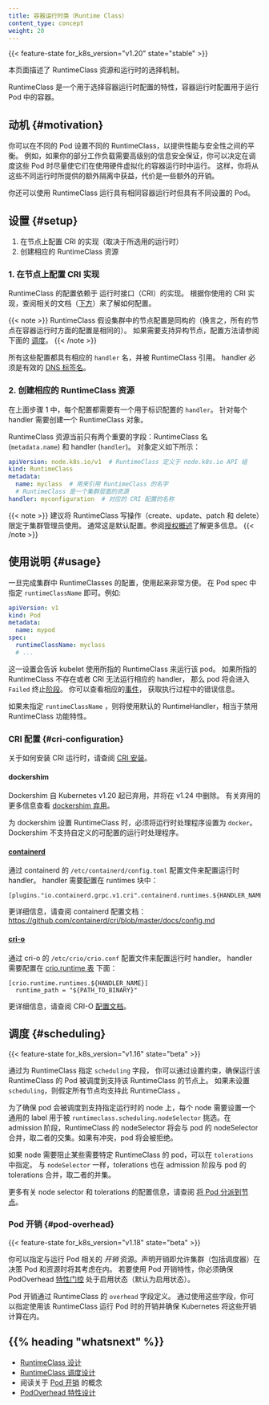 ```yaml
---
title: 容器运行时类（Runtime Class）
content_type: concept
weight: 20
---
```

<!--
reviewers:
- tallclair
- dchen1107
title: Runtime Class
content_type: concept
weight: 20
-->

<!-- overview -->

{{< feature-state for_k8s_version="v1.20" state="stable" >}}

<!-- 
This page describes the RuntimeClass resource and runtime selection mechanism.

RuntimeClass is a feature for selecting the container runtime configuration. The container runtime
configuration is used to run a Pod's containers.
-->
本页面描述了 RuntimeClass 资源和运行时的选择机制。

RuntimeClass 是一个用于选择容器运行时配置的特性，容器运行时配置用于运行 Pod 中的容器。

<!-- body -->

<!-- 
## Motivation

You can set a different RuntimeClass between different Pods to provide a balance of
performance versus security. For example, if part of your workload deserves a high
level of information security assurance, you might choose to schedule those Pods so
that they run in a container runtime that uses hardware virtualization. You'd then
benefit from the extra isolation of the alternative runtime, at the expense of some
additional overhead.
-->
## 动机   {#motivation}

你可以在不同的 Pod 设置不同的 RuntimeClass，以提供性能与安全性之间的平衡。
例如，如果你的部分工作负载需要高级别的信息安全保证，你可以决定在调度这些 Pod
时尽量使它们在使用硬件虚拟化的容器运行时中运行。
这样，你将从这些不同运行时所提供的额外隔离中获益，代价是一些额外的开销。

<!--
You can also use RuntimeClass to run different Pods with the same container runtime
but with different settings.
-->
你还可以使用 RuntimeClass 运行具有相同容器运行时但具有不同设置的 Pod。

<!-- 
## Setup
-->

## 设置  {#setup}

<!--
1. Configure the CRI implementation on nodes (runtime dependent)
2. Create the corresponding RuntimeClass resources
-->
1. 在节点上配置 CRI 的实现（取决于所选用的运行时）
2. 创建相应的 RuntimeClass 资源

<!--
### 1. Configure the CRI implementation on nodes
-->
### 1. 在节点上配置 CRI 实现

<!--
The configurations available through RuntimeClass are Container Runtime Interface (CRI)
implementation dependent. See the corresponding documentation ([below](#cri-configuration)) for your
CRI implementation for how to configure.
-->
RuntimeClass 的配置依赖于 运行时接口（CRI）的实现。
根据你使用的 CRI 实现，查阅相关的文档（[下方](#cri-configuration)）来了解如何配置。

<!--
RuntimeClass assumes a homogeneous node configuration across the cluster by default (which means
that all nodes are configured the same way with respect to container runtimes). To support
heterogenous node configurations, see [Scheduling](#scheduling) below.
-->
{{< note >}}
RuntimeClass 假设集群中的节点配置是同构的（换言之，所有的节点在容器运行时方面的配置是相同的）。
如果需要支持异构节点，配置方法请参阅下面的 [调度](#scheduling)。
{{< /note >}}

<!--
The configurations have a corresponding `handler` name, referenced by the RuntimeClass. The
handler must be a valid [DNS label name](/docs/concepts/overview/working-with-objects/names/#dns-label-names).
-->
所有这些配置都具有相应的 `handler` 名，并被 RuntimeClass 引用。
handler 必须是有效的 [DNS 标签名](/zh/docs/concepts/overview/working-with-objects/names/#dns-label-names)。

<!--
### 2. Create the corresponding RuntimeClass resources

The configurations setup in step 1 should each have an associated `handler` name, which identifies
the configuration. For each handler, create a corresponding RuntimeClass object.
-->
### 2. 创建相应的 RuntimeClass 资源

在上面步骤 1 中，每个配置都需要有一个用于标识配置的 `handler`。 
针对每个 handler 需要创建一个 RuntimeClass 对象。

<!--
The RuntimeClass resource currently only has 2 significant fields: the RuntimeClass name
(`metadata.name`) and the handler (`handler`). The object definition looks like this:
-->
RuntimeClass 资源当前只有两个重要的字段：RuntimeClass 名 (`metadata.name`) 和 handler (`handler`)。
对象定义如下所示：

```yaml
apiVersion: node.k8s.io/v1  # RuntimeClass 定义于 node.k8s.io API 组
kind: RuntimeClass
metadata:
  name: myclass  # 用来引用 RuntimeClass 的名字
  # RuntimeClass 是一个集群层面的资源
handler: myconfiguration  # 对应的 CRI 配置的名称
```

<!--
It is recommended that RuntimeClass write operations (create/update/patch/delete) be
restricted to the cluster administrator. This is typically the default. See [Authorization
Overview](/docs/reference/access-authn-authz/authorization/) for more details.
-->
{{< note >}}
建议将 RuntimeClass 写操作（create、update、patch 和 delete）限定于集群管理员使用。
通常这是默认配置。参阅[授权概述](/zh/docs/reference/access-authn-authz/authorization/)了解更多信息。
{{< /note >}}

<!--
## Usage

Once RuntimeClasses are configured for the cluster, using them is very simple. Specify a
`runtimeClassName` in the Pod spec. For example:
-->
## 使用说明  {#usage}

一旦完成集群中 RuntimeClasses 的配置，使用起来非常方便。
在 Pod spec 中指定 `runtimeClassName` 即可。例如:

```yaml
apiVersion: v1
kind: Pod
metadata:
  name: mypod
spec:
  runtimeClassName: myclass
  # ...
```

<!--
This will instruct the kubelet to use the named RuntimeClass to run this pod. If the named
RuntimeClass does not exist, or the CRI cannot run the corresponding handler, the pod will enter the
`Failed` terminal [phase](/docs/concepts/workloads/pods/pod-lifecycle/#pod-phase). Look for a
corresponding [event](/docs/tasks/debug-application-cluster/debug-application-introspection/) for an
error message.
-->
这一设置会告诉 kubelet 使用所指的 RuntimeClass 来运行该 pod。
如果所指的 RuntimeClass 不存在或者 CRI 无法运行相应的 handler，
那么 pod 将会进入 `Failed` 终止[阶段](/zh/docs/concepts/workloads/pods/pod-lifecycle/#pod-phase)。
你可以查看相应的[事件](/zh/docs/tasks/debug-application-cluster/debug-application-introspection/)，
获取执行过程中的错误信息。

<!--
If no `runtimeClassName` is specified, the default RuntimeHandler will be used, which is equivalent
to the behavior when the RuntimeClass feature is disabled.
-->
如果未指定 `runtimeClassName` ，则将使用默认的 RuntimeHandler，相当于禁用 RuntimeClass 功能特性。

<!-- 
### CRI Configuration

For more details on setting up CRI runtimes, see [CRI installation](/docs/setup/production-environment/container-runtimes/).
-->
### CRI 配置   {#cri-configuration}

关于如何安装 CRI 运行时，请查阅
[CRI 安装](/zh/docs/setup/production-environment/container-runtimes/)。

#### dockershim

<!--
{{< feature-state for_k8s_version="v1.20" state="deprecated" >}}

Dockershim is deprecated as of Kubernetes v1.20, and will be removed in v1.24. For more information on the deprecation,
see [dockershim deprecation](/blog/2020/12/08/kubernetes-1-20-release-announcement/#dockershim-deprecation)
-->
Dockershim 自 Kubernetes v1.20 起已弃用，并将在 v1.24 中删除。 
有关弃用的更多信息查看 [dockershim 弃用](/blog/2020/12/08/kubernetes-1-20-release-announcement/#dockershim-deprecation)。

<!--
RuntimeClasses with dockershim must set the runtime handler to `docker`. Dockershim does not support
custom configurable runtime handlers.
-->
为 dockershim 设置 RuntimeClass 时，必须将运行时处理程序设置为 `docker`。
Dockershim 不支持自定义的可配置的运行时处理程序。

#### [containerd](https://containerd.io/)

<!--
Runtime handlers are configured through containerd's configuration at
`/etc/containerd/config.toml`. Valid handlers are configured under the runtimes section:
-->
通过 containerd 的 `/etc/containerd/config.toml` 配置文件来配置运行时 handler。
handler 需要配置在 runtimes 块中： 

```
[plugins."io.containerd.grpc.v1.cri".containerd.runtimes.${HANDLER_NAME}]
```

<!--
See containerd's config documentation for more details:
https://github.com/containerd/cri/blob/master/docs/config.md
-->
更详细信息，请查阅 containerd 配置文档：
https://github.com/containerd/cri/blob/master/docs/config.md

#### [cri-o](https://cri-o.io/)

<!--
Runtime handlers are configured through cri-o's configuration at `/etc/crio/crio.conf`. Valid
handlers are configured under the [crio.runtime
table](https://github.com/kubernetes-sigs/cri-o/blob/master/docs/crio.conf.5.md#crioruntime-table):
-->
通过 cri-o 的 `/etc/crio/crio.conf` 配置文件来配置运行时 handler。
handler 需要配置在
[crio.runtime 表](https://github.com/kubernetes-sigs/cri-o/blob/master/docs/crio.conf.5.md#crioruntime-table)
下面：

```
[crio.runtime.runtimes.${HANDLER_NAME}]
  runtime_path = "${PATH_TO_BINARY}"
```

<!--
See CRI-O's [config documentation](https://github.com/cri-o/cri-o/blob/master/docs/crio.conf.5.md) for more details.
-->
更详细信息，请查阅 CRI-O [配置文档](https://github.com/cri-o/cri-o/blob/master/docs/crio.conf.5.md)。

<!-- 
## Scheduling
 -->
## 调度  {#scheduling}

{{< feature-state for_k8s_version="v1.16" state="beta" >}}

<!--
By specifying the `scheduling` field for a RuntimeClass, you can set constraints to
ensure that Pods running with this RuntimeClass are scheduled to nodes that support it.
If `scheduling` is not set, this RuntimeClass is assumed to be supported by all nodes.
-->

通过为 RuntimeClass 指定 `scheduling` 字段，
你可以通过设置约束，确保运行该 RuntimeClass 的 Pod 被调度到支持该 RuntimeClass 的节点上。
如果未设置 `scheduling`，则假定所有节点均支持此 RuntimeClass 。

<!--
To ensure pods land on nodes supporting a specific RuntimeClass, that set of nodes should have a
common label which is then selected by the `runtimeclass.scheduling.nodeSelector` field. The
RuntimeClass's nodeSelector is merged with the pod's nodeSelector in admission, effectively taking
the intersection of the set of nodes selected by each. If there is a conflict, the pod will be
rejected.
-->
为了确保 pod 会被调度到支持指定运行时的 node 上，每个 node 需要设置一个通用的 label 用于被 
`runtimeclass.scheduling.nodeSelector` 挑选。在 admission 阶段，RuntimeClass 的 nodeSelector 将会与
pod 的 nodeSelector 合并，取二者的交集。如果有冲突，pod 将会被拒绝。

<!--
If the supported nodes are tainted to prevent other RuntimeClass pods from running on the node, you
can add `tolerations` to the RuntimeClass. As with the `nodeSelector`, the tolerations are merged
with the pod's tolerations in admission, effectively taking the union of the set of nodes tolerated
by each.
-->
如果 node 需要阻止某些需要特定 RuntimeClass 的 pod，可以在 `tolerations` 中指定。
与 `nodeSelector` 一样，tolerations 也在 admission 阶段与 pod 的 tolerations 合并，取二者的并集。

<!--
To learn more about configuring the node selector and tolerations, see [Assigning Pods to
Nodes](/docs/concepts/configuration/assign-pod-node/).
-->
更多有关 node selector 和 tolerations 的配置信息，请查阅 
[将 Pod 分派到节点](/zh/docs/concepts/scheduling-eviction/assign-pod-node/)。

<!-- 
### Pod Overhead
 -->
### Pod 开销   {#pod-overhead}

{{< feature-state for_k8s_version="v1.18" state="beta" >}}

<!--
You can specify _overhead_ resources that are associated with running a Pod. Declaring overhead allows
the cluster (including the scheduler) to account for it when making decisions about Pods and resources.  
To use Pod overhead, you must have the PodOverhead [feature gate](/docs/reference/command-line-tools-reference/feature-gates/)
enabled (it is on by default).
-->
你可以指定与运行 Pod 相关的 _开销_ 资源。声明开销即允许集群（包括调度器）在决策 Pod 和资源时将其考虑在内。
若要使用 Pod 开销特性，你必须确保 PodOverhead
[特性门控](/zh/docs/reference/command-line-tools-reference/feature-gates/)
处于启用状态（默认为启用状态）。

<!--
Pod overhead is defined in RuntimeClass through the `Overhead` fields. Through the use of these fields,
you can specify the overhead of running pods utilizing this RuntimeClass and ensure these overheads
are accounted for in Kubernetes.
-->
Pod 开销通过 RuntimeClass 的 `overhead` 字段定义。
通过使用这些字段，你可以指定使用该 RuntimeClass 运行 Pod 时的开销并确保 Kubernetes 将这些开销计算在内。

## {{% heading "whatsnext" %}}

<!--
- [RuntimeClass Design](https://github.com/kubernetes/enhancements/blob/master/keps/sig-node/585-runtime-class/README.md)
- [RuntimeClass Scheduling Design](https://github.com/kubernetes/enhancements/blob/master/keps/sig-node/585-runtime-class/README.md#runtimeclass-scheduling)
- Read about the [Pod Overhead](/docs/concepts/scheduling-eviction/pod-overhead/) concept
- [PodOverhead Feature Design](https://github.com/kubernetes/enhancements/tree/master/keps/sig-node/688-pod-overhead)
-->
- [RuntimeClass 设计](https://github.com/kubernetes/enhancements/blob/master/keps/sig-node/585-runtime-class/README.md)
- [RuntimeClass 调度设计](https://github.com/kubernetes/enhancements/blob/master/keps/sig-node/585-runtime-class/README.md#runtimeclass-scheduling)
- 阅读关于 [Pod 开销](/zh/docs/concepts/scheduling-eviction/pod-overhead/) 的概念
- [PodOverhead 特性设计](https://github.com/kubernetes/enhancements/tree/master/keps/sig-node/688-pod-overhead)
